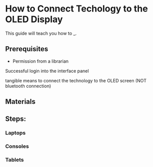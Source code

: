 # How to Connect Techology to the OLED Display

This guide will teach you how to _. 
## Prerequisites
* Permission from a librarian

Successful login into the interface panel

tangible means to connect the technology to the OLED screen (NOT bluetooth connection)

## Materials

## Steps: 
### Laptops
### Consoles
### Tablets

